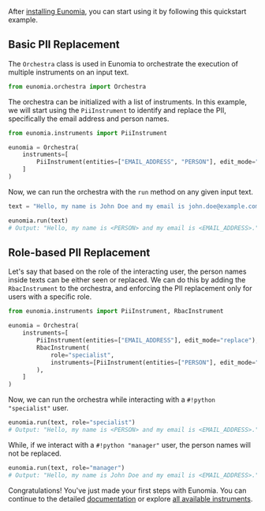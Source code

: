 After [installing Eunomia](installation.md), you can start using it by following this quickstart example.

## Basic PII Replacement
The `Orchestra` class is used in Eunomia to orchestrate the execution of multiple instruments on an input text.

```py
from eunomia.orchestra import Orchestra
```

The orchestra can be initialized with a list of instruments. In this example, we will start using the `PiiInstrument` to identify and replace the PII, specifically the email address and person names.

```py
from eunomia.instruments import PiiInstrument

eunomia = Orchestra(
    instruments=[
        PiiInstrument(entities=["EMAIL_ADDRESS", "PERSON"], edit_mode="replace"),
    ]
)
```

Now, we can run the orchestra with the `run` method on any given input text.

```py
text = "Hello, my name is John Doe and my email is john.doe@example.com."

eunomia.run(text)
# Output: "Hello, my name is <PERSON> and my email is <EMAIL_ADDRESS>."
```

## Role-based PII Replacement
Let's say that based on the role of the interacting user, the person names inside texts can be either seen or replaced. We can do this by adding the `RbacInstrument` to the orchestra, and enforcing the PII replacement only for users with a specific role.

```py
from eunomia.instruments import PiiInstrument, RbacInstrument

eunomia = Orchestra(
    instruments=[
        PiiInstrument(entities=["EMAIL_ADDRESS"], edit_mode="replace"),
        RbacInstrument(
            role="specialist",
            instruments=[PiiInstrument(entities=["PERSON"], edit_mode="replace")],
        ),
    ]
)
```

Now, we can run the orchestra while interacting with a `#!python "specialist"` user.

```py
eunomia.run(text, role="specialist")
# Output: "Hello, my name is <PERSON> and my email is <EMAIL_ADDRESS>."
```

While, if we interact with a `#!python "manager"` user, the person names will not be replaced.

```py
eunomia.run(text, role="manager")
# Output: "Hello, my name is John Doe and my email is <EMAIL_ADDRESS>."
```

Congratulations! You've just made your first steps with Eunomia. You can continue to the detailed [documentation](../api/index.md) or explore [all available instruments](../api/instruments/index.md#available-instruments).
